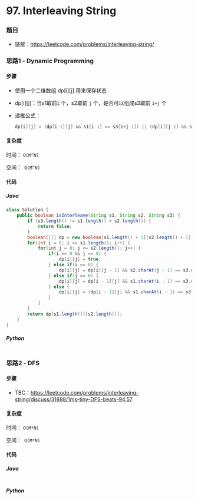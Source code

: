 # 97. Interleaving String

### 题目

- 链接：https://leetcode.com/problems/interleaving-string/



### 思路1 - Dynamic Programming

#### 步骤

- 使用一个二维数组 dp\[i][j] 用来保存状态

- dp\[i][j]：当s1取前```i``` 个，s2取前 ```j``` 个，是否可以组成s3取前 ```i+j``` 个

- 递推公式：

  ```java
  dp[i][j] = (dp[i-1][j] && s1[i-1] == s3[i+j-1]) || (dp[i][j-1] && s2[j-1] == s3[i+j-1])
  ```



#### 复杂度

时间： `O(M^N)`

空间：` O(M^N)`



#### 代码

##### Java

```java
class Solution {
    public boolean isInterleave(String s1, String s2, String s3) {
        if (s3.length() != s1.length() + s2.length()) {
            return false;
        }
        boolean[][] dp = new boolean[s1.length() + 1][s2.length() + 1];
        for(int i = 0; i <= s1.length(); i++) {
            for(int j = 0; j <= s2.length(); j++) {
                if(i == 0 && j == 0) {
                    dp[i][j] = true;
                } else if(i == 0) {
                    dp[i][j] = dp[i][j - 1] && s2.charAt(j - 1) == s3.charAt(i + j - 1);
                } else if(j == 0) {
                    dp[i][j] = dp[i - 1][j] && s1.charAt(i - 1) == s3.charAt(i + j - 1);
                } else {
                    dp[i][j] = (dp[i - 1][j] && s1.charAt(i - 1) == s3.charAt(i + j - 1)) || (dp[i][j - 1] && s2.charAt(j - 1) == s3.charAt(i + j - 1));
                }
            }
        }
        return dp[s1.length()][s2.length()];
    }
}
```



##### Python

```python

```



### 思路2 - DFS

#### 步骤

- TBC：https://leetcode.com/problems/interleaving-string/discuss/31888/1ms-tiny-DFS-beats-94.57





#### 复杂度

时间： `O(M*N)`

空间：` O(M*N)`



#### 代码

##### Java

```java

```



##### Python

```python

```


